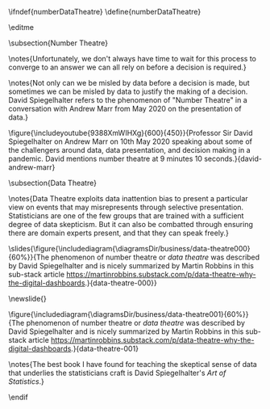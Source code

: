 \ifndef{numberDataTheatre}
\define{numberDataTheatre}

\editme

\subsection{Number Theatre}

\notes{Unfortunately, we don't always have time to wait for this process to converge to an answer we can all rely on before a decision is required.}

\notes{Not only can we be misled by data before a decision is made, but sometimes we can be misled by data to justify the making of a decision. David Spiegelhalter refers to the phenomenon of "Number Theatre" in a conversation with Andrew Marr from May 2020 on the presentation of data.}

\figure{\includeyoutube{9388XmWIHXg}{600}{450}}{Professor Sir David Spiegelhalter on Andrew Marr on 10th May 2020 speaking about some of the challengers around data, data presentation, and decision making in a pandemic. David mentions number theatre at 9 minutes 10 seconds.}{david-andrew-marr}

<!--includebbcvideo{p08csg28}-->

\subsection{Data Theatre}

\notes{Data Theatre exploits data inattention bias to present a particular view on events that may misrepresents through selective presentation. Statisticians are one of the few groups that are trained with a sufficient degree of data skepticism. But it can also be combatted through ensuring there are domain experts present, and that they can speak freely.}

\slides{\figure{\includediagram{\diagramsDir/business/data-theatre000}{60%}}{The phenomenon of number theatre or *data theatre* was described by David Spiegelhalter and is nicely summarized by Martin Robbins in this sub-stack article <https://martinrobbins.substack.com/p/data-theatre-why-the-digital-dashboards>.}{data-theatre-000}}


\newslide{}

\figure{\includediagram{\diagramsDir/business/data-theatre001}{60%}}{The phenomenon of number theatre or *data theatre* was described by David Spiegelhalter and is nicely summarized by Martin Robbins in this sub-stack article <https://martinrobbins.substack.com/p/data-theatre-why-the-digital-dashboards>.}{data-theatre-001}

\notes{The best book I have found for teaching the skeptical sense of data that underlies the statisticians craft is David Spiegelhalter's *Art of Statistics*.}


\endif
